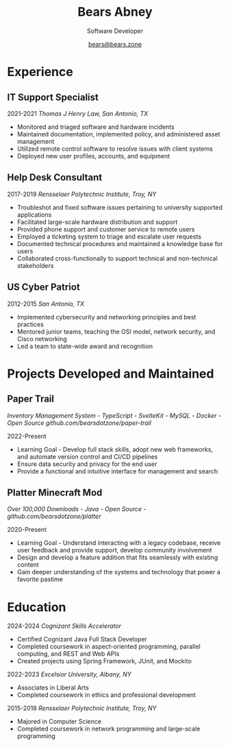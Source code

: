 # <center>Bears Abney</center>
<center>Software Developer

bears@bears.zone</center>
# Experience

## IT Support Specialist
2021-2021 *Thomas J Henry Law, San Antonio, TX*
* Monitored and triaged software and hardware incidents
* Maintained documentation, implemented policy, and administered asset management
* Utilized remote control software to resolve issues with client systems
* Deployed new user profiles, accounts, and equipment

## Help Desk Consultant
2017-2019 *Rensselaer Polytechnic Institute, Troy, NY*
* Troubleshot and fixed software issues pertaining to university supported applications
* Facilitated large-scale hardware distribution and support
* Provided phone support and customer service to remote users
* Employed a ticketing system to triage and escalate user requests
* Documented technical procedures and maintained a knowledge base for users
* Collaborated cross-functionally to support technical and non-technical stakeholders

## US Cyber Patriot
2012-2015 *San Antonio, TX*
* Implemented cybersecurity and networking principles and best practices
* Mentored junior teams, teaching the OSI model, network security, and Cisco networking
* Led a team to state-wide award and recognition

<!-- When generating the pdf, insert a page break here. -->
<div style="break-after:page"></div>

# Projects Developed and Maintained
<!-- ## Blog
*Ghost Blog* - *Open Source* - *Self-Hosted*

2020-Present
* Learning Goal - Develop technical and expository writing skills.
* Convey technical information in a digestible format for non-technical readers.
* Explore in depth topics of interest. -->

<!-- ## Dot Matrix Printer Refurbishment
*Environmentally Conscious* - *Legacy Hardware*

2022-Present
* Learning Goal - Learn about print servers and hardware deployment.
* Restore to usefulness otherwise inoperable hardware.
* Study the mechanics of impact printers. -->

<!-- ## Internet League Blaseball Fans Web Ring
*Open Source* - *Next.js* - *Continuous Integration* - *Community Focus*

2022-2023
* Learning Goal - Study web development technologies, continuous integration, and lambda functions.
* Host, secure, and develop a Next.js based community forum.
* Introduce others to the fundamentals of web development and self expression on the internet. -->

## Paper Trail
*Inventory Management System* - *TypeScript* - *SvelteKit* - *MySQL* - *Docker* - *Open Source*
*github.com/bearsdotzone/paper-trail*

2022-Present
* Learning Goal - Develop full stack skills, adopt new web frameworks, and automate version control and CI/CD pipelines
* Ensure data security and privacy for the end user
* Provide a functional and intuitive interface for management and search

## Platter Minecraft Mod
*Over 100,000 Downloads* - *Java* - *Open Source* - *github.com/bearsdotzone/platter*

2020-Present
* Learning Goal - Understand interacting with a legacy codebase, receive user feedback and provide support, develop community involvement
* Design and develop a feature addition that fits seamlessly with existing content
* Gain deeper understanding of the systems and technology that power a favorite pastime

<!-- ## Proxmox Homelab
*Hypervisor* - *Open Source* - *Reliability*

2015-Present
* Learning Goal - Gain experience with virtualization, clustering, container, storage, and networking technologies.
* Serve files from a ZFS pool, maintain 3-2-1 backup policies on all devices. 
* Host web and game servers, providing a professional level of service to various internet communities.
* Consists of a Proxmox hypervisor managing Docker images, network attached storage, routing, and virtual machines for standalone applications. -->

<!-- ## VyOS Home Network
*CLI* - *Reliability*

2020-2023
* Learning Goal - Gain understanding of networking while keeping my home network secure and functional.
* Consists of a VyOS based software router including a DMZ to separate out public traffic from private, zone based firewalls, and DNS, DHCP, VPN, and NAT services for the local network.  -->

# Education
2024-2024 *Cognizant Skills Accelerator*
* Certified Cognizant Java Full Stack Developer
* Completed coursework in aspect-oriented programming, parallel computing, and REST and Web APIs
* Created projects using Spring Framework, JUnit, and Mockito

2022-2023 *Excelsior University, Albany, NY*
* Associates in Liberal Arts
* Completed coursework in ethics and professional development

2015-2018 *Rensselaer Polytechnic Institute, Troy, NY*
* Majored in Computer Science
* Completed coursework in network programming and large-scale programming 

